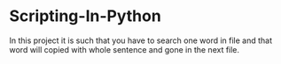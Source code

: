 # Scripting-In-Python
In this project it is such that you have to search one word in file and that word will copied with whole sentence and gone in the next file.
